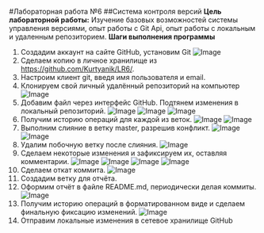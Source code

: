 #Лабораторная работа №6
##Система контроля версий
**Цель лабораторной работы:** Изучение базовых возможностей системы управления версиями, опыт работы с Git Api, опыт работы с локальным и удаленным репозиторием. 
**Шаги выполнения программы**
1. Создадим аккаунт на сайте GitHub, установим Git
![Image](/Screens/pic0.png)
2. Сделаем копию в личное хранилище из https://github.com/Kurtyanik/LR6/.
3. Настроим клиент git, введя имя пользователя и email. 
4. Клонируем свой личный удалённый репозиторий на компьютер
![Image](/Screens/pic1.png)
5. Добавим файл через интерфейс GitHub. Подтянем изменения в
локальный репозиторий.
![Image](/Screens/pic2.png)
![Image](/Screens/pic3.png)
![Image](/Screens/pic4.png)
6. Получим историю операций для каждой из веток.
![Image](/Screens/pic5.png)
![Image](/Screens/pic6.png)
7. Выполним слияние в ветку master, разрешив конфликт.
![Image](/Screens/pic7.png)
![Image](/Screens/pic8.png)
8. Удалим побочную ветку после слияния.
![Image](/Screens/pic9.png)
9. Сделаем некоторые изменения и зафиксируем их, оставляя комментарии.
![Image](/Screens/pic10.png)
![Image](/Screens/pic11.png)
![Image](/Screens/pic12.png)
![Image](/Screens/pic13.png)
10. Сделаем откат коммита.
![Image](/Screens/pic14.png)
11. Создадим ветку для отчёта.
12. Оформим отчёт в файле README.md, периодически делая коммиты.
![Image](/Screens/pic15.png)
13. Получим историю операций в форматированном виде и сделаем финальную фиксацию изменений.
![Image](/Screens/pic16.png)
14. Отправим локальные изменения в сетевое хранилище GitHub 
